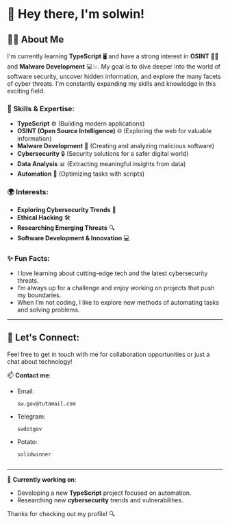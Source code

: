 # 👋 Hey there, I'm solwin!

## 👨‍💻 About Me
I'm currently learning **TypeScript** 🖥️ and have a strong interest in **OSINT** 🕵️‍♂️ and **Malware Development** 💻💥. My goal is to dive deeper into the world of software security, uncover hidden information, and explore the many facets of cyber threats. I'm constantly expanding my skills and knowledge in this exciting field.

### 🔧 Skills & Expertise:
- **TypeScript** ⚙️ (Building modern applications)
- **OSINT (Open Source Intelligence)** 🌐 (Exploring the web for valuable information)
- **Malware Development** 🦠 (Creating and analyzing malicious software)
- **Cybersecurity** 🔒 (Security solutions for a safer digital world)
- **Data Analysis** 📊 (Extracting meaningful insights from data)
- **Automation** 🤖 (Optimizing tasks with scripts)

### 🌍 Interests:
- **Exploring Cybersecurity Trends** 🚀
- **Ethical Hacking** 🛠️
- **Researching Emerging Threats** 🔍
- **Software Development & Innovation** 💻

### ✨ Fun Facts:
- I love learning about cutting-edge tech and the latest cybersecurity threats.
- I’m always up for a challenge and enjoy working on projects that push my boundaries.
- When I’m not coding, I like to explore new methods of automating tasks and solving problems.

---

## 💬 Let's Connect:
Feel free to get in touch with me for collaboration opportunities or just a chat about technology!

📫 **Contact me**:
- Email:   <strong> </strong>
  ```
  sw.gov@tutamail.com
  ```
- Telegram:   <strong> </strong>
  ```
  swdotgov
  ```
- Potato:   <strong> </strong>
  ```
  solidwinner
 ```
 ```
---

🌟 **Currently working on**:
- Developing a new **TypeScript** project focused on automation.
- Researching new **cybersecurity** trends and vulnerabilities.

Thanks for checking out my profile! 🔍
